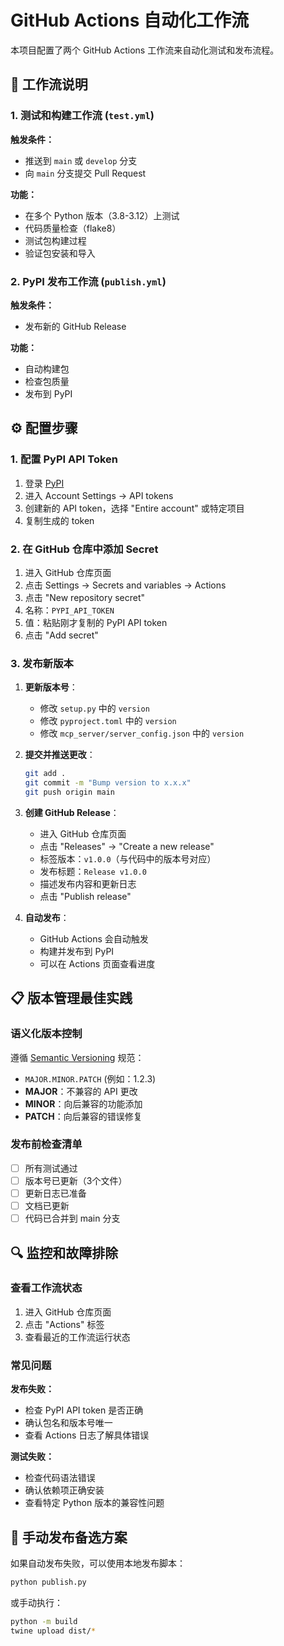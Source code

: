 # GitHub Actions 自动化工作流

本项目配置了两个 GitHub Actions 工作流来自动化测试和发布流程。

## 🔄 工作流说明

### 1. 测试和构建工作流 (`test.yml`)

**触发条件：**
- 推送到 `main` 或 `develop` 分支
- 向 `main` 分支提交 Pull Request

**功能：**
- 在多个 Python 版本（3.8-3.12）上测试
- 代码质量检查（flake8）
- 测试包构建过程
- 验证包安装和导入

### 2. PyPI 发布工作流 (`publish.yml`)

**触发条件：**
- 发布新的 GitHub Release

**功能：**
- 自动构建包
- 检查包质量
- 发布到 PyPI

## ⚙️ 配置步骤

### 1. 配置 PyPI API Token

1. 登录 [PyPI](https://pypi.org/)
2. 进入 Account Settings → API tokens
3. 创建新的 API token，选择 "Entire account" 或特定项目
4. 复制生成的 token

### 2. 在 GitHub 仓库中添加 Secret

1. 进入 GitHub 仓库页面
2. 点击 Settings → Secrets and variables → Actions
3. 点击 "New repository secret"
4. 名称：`PYPI_API_TOKEN`
5. 值：粘贴刚才复制的 PyPI API token
6. 点击 "Add secret"

### 3. 发布新版本

1. **更新版本号**：
   - 修改 `setup.py` 中的 `version`
   - 修改 `pyproject.toml` 中的 `version`
   - 修改 `mcp_server/server_config.json` 中的 `version`

2. **提交并推送更改**：
   ```bash
   git add .
   git commit -m "Bump version to x.x.x"
   git push origin main
   ```

3. **创建 GitHub Release**：
   - 进入 GitHub 仓库页面
   - 点击 "Releases" → "Create a new release"
   - 标签版本：`v1.0.0`（与代码中的版本号对应）
   - 发布标题：`Release v1.0.0`
   - 描述发布内容和更新日志
   - 点击 "Publish release"

4. **自动发布**：
   - GitHub Actions 会自动触发
   - 构建并发布到 PyPI
   - 可以在 Actions 页面查看进度

## 📋 版本管理最佳实践

### 语义化版本控制

遵循 [Semantic Versioning](https://semver.org/) 规范：

- `MAJOR.MINOR.PATCH` (例如：1.2.3)
- **MAJOR**：不兼容的 API 更改
- **MINOR**：向后兼容的功能添加
- **PATCH**：向后兼容的错误修复

### 发布前检查清单

- [ ] 所有测试通过
- [ ] 版本号已更新（3个文件）
- [ ] 更新日志已准备
- [ ] 文档已更新
- [ ] 代码已合并到 main 分支

## 🔍 监控和故障排除

### 查看工作流状态

1. 进入 GitHub 仓库页面
2. 点击 "Actions" 标签
3. 查看最近的工作流运行状态

### 常见问题

**发布失败：**
- 检查 PyPI API token 是否正确
- 确认包名和版本号唯一
- 查看 Actions 日志了解具体错误

**测试失败：**
- 检查代码语法错误
- 确认依赖项正确安装
- 查看特定 Python 版本的兼容性问题

## 🚀 手动发布备选方案

如果自动发布失败，可以使用本地发布脚本：

```bash
python publish.py
```

或手动执行：

```bash
python -m build
twine upload dist/*
```